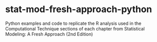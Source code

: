 stat-mod-fresh-approach-python
==============================

Python examples and code to replicate the R analysis used in the Computational Technique sections of each chapter from Statistical Modeling: A Fresh Approach (2nd Edition)
